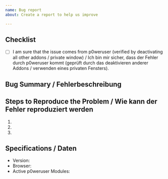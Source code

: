 ```yaml
---
name: Bug report
about: Create a report to help us improve

---
```


## Checklist

- [ ] I am sure that the issue comes from p0weruser (verified by deactivating all other addons / private window) / Ich bin mir sicher, dass der Fehler durch p0weruser kommt (geprüft durch das deaktivieren anderer Addons / verwenden eines privaten Fensters).

## Bug Summary / Fehlerbeschreibung


## Steps to Reproduce the Problem / Wie kann der Fehler reproduziert werden

  1.
  1.
  1.

## Specifications / Daten

  - Version:
  - Browser:
  - Active p0weruser Modules:
